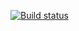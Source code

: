 [![Build status](https://ci.appveyor.com/api/projects/status/8mmlywoh8dsto6e2?svg=true)](https://ci.appveyor.com/project/MozhaevIL/ajs-5-2)
